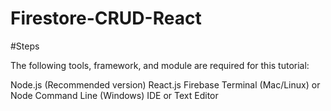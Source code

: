 # Firestore-CRUD-React

#Steps 

The following tools, framework, and module are required for this tutorial:

Node.js (Recommended version)
React.js
Firebase
Terminal (Mac/Linux) or Node Command Line (Windows)
IDE or Text Editor